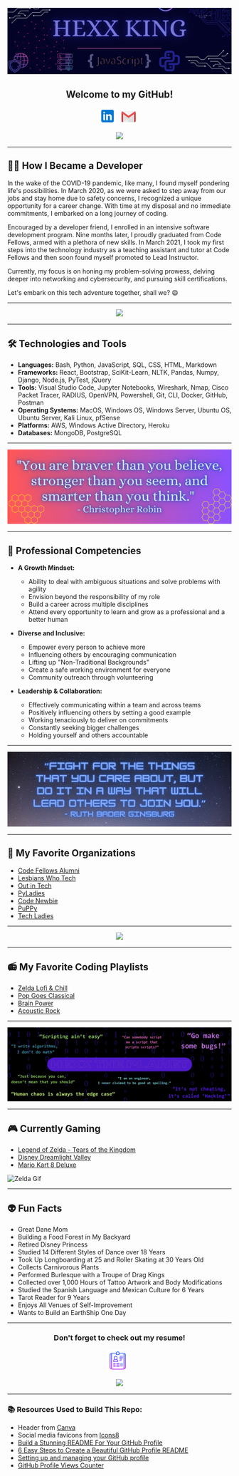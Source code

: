 ![header img here](./images/header.png)

<h2 align="center">Welcome to my GitHub!</h2>

<p align="center">
<!-- I have a theory that GitHub does not support the ability to open a link in a new tab. I could only find evidence that it is not possible. -->
<a href="https://www.linkedin.com/in/hexx-king/" target="_blank" rel="noopener noreferrer"><img height="38" src="./images/linkedin.png"></a>&nbsp;&nbsp;
<!-- <a href="https://www.facebook.com/hexxking13/" target="_blank" rel="noopener noreferrer"><img height="38" src="./images/facebook.png"></a>&nbsp;&nbsp; -->
<a href="mailto:hexxking13@gmail.com" target="_blank" rel="noopener noreferrer"><img height="35" src="./images/gmail.png"></a>&nbsp;&nbsp;
<!-- <a href="https://dev.to/hexxking" target="_blank" rel="noopener noreferrer"><img height="35" src="./images/dev.png"></a>&nbsp;&nbsp; -->
</p>

<p align="center">
<img src="https://komarev.com/ghpvc/?username=hexxking" width="130px">
</p>

---------------------
<h2>🧑‍💻 How I Became a Developer</h2>

In the wake of the COVID-19 pandemic, like many, I found myself pondering life's possibilities. In March 2020, as we were asked to step away from our jobs and stay home due to safety concerns, I recognized a unique opportunity for a career change. With time at my disposal and no immediate commitments, I embarked on a long journey of coding.

Encouraged by a developer friend, I enrolled in an intensive software development program. Nine months later, I proudly graduated from Code Fellows, armed with a plethora of new skills. In March 2021, I took my first steps into the technology industry as a teaching assistant and tutor at Code Fellows and then soon found myself promoted to Lead Instructor.

Currently, my focus is on honing my problem-solving prowess, delving deeper into networking and cybersecurity, and pursuing skill certifications. 

Let's embark on this tech adventure together, shall we? 😄  

---

<p align="center">
<img src="https://media.giphy.com/media/FnGJfc18tDDHy/giphy.gif" height="175">
</p>

---

## 🛠️ Technologies and Tools

  - **Languages:** Bash, Python, JavaScript, SQL, CSS, HTML, Markdown
  - **Frameworks:** React, Bootstrap, SciKit-Learn, NLTK, Pandas, Numpy, Django, Node.js, PyTest, jQuery
  - **Tools:** Visual Studio Code, Jupyter Notebooks, Wireshark, Nmap, Cisco Packet Tracer, RADIUS, OpenVPN, Powershell, Git, CLI, Docker, GitHub, Postman
  - **Operating Systems:** MacOS, Windows OS, Windows Server, Ubuntu OS, Ubuntu Server, Kali Linux, pfSense
  - **Platforms:** AWS, Windows Active Directory, Heroku
  - **Databases:** MongoDB, PostgreSQL

---

<p align="center">
<img src="images/christopher_robin.png">
</p>

---

## 🌟 Professional Competencies

  - **A Growth Mindset:**
    - Ability to deal with ambiguous situations and solve problems with agility
    - Envision beyond the responsibility of my role
    - Build a career across multiple disciplines
    - Attend every opportunity to learn and grow as a professional and a better human 

  - **Diverse and Inclusive:**
    - Empower every person to achieve more
    - Influencing others by encouraging communication
    - Lifting up "Non-Traditional Backgrounds"
    - Create a safe working environment for everyone
    - Community outreach through volunteering

  - **Leadership & Collaboration:**
    - Effectively communicating within a team and across teams
    - Positively influencing others by setting a good example 
    - Working tenaciously to deliver on commitments
    - Constantly seeking bigger challenges
    - Holding yourself and others accountable

---------------------

![RGB banner here](./images/rbg.png)

---------------------

## 👭 **My Favorite Organizations**
  - [Code Fellows Alumni](https://www.linkedin.com/school/code-fellows/people/)
  - [Lesbians Who Tech](https://lesbianswhotech.org/about/)
  - [Out in Tech](https://outintech.com/)
  - [PyLadies](https://pyladies.com/)
  - [Code Newbie](https://www.codenewbie.org/)
  - [PuPPy](https://www.pspython.com/app/)
  - [Tech Ladies](https://www.hiretechladies.com/)

---------------------

<p align="center">
<img src="https://media.giphy.com/media/NTur7XlVDUdqM/giphy.gif" height="175">
</p>

---------------------

<h2>📻 My Favorite Coding Playlists</h2>

  - [Zelda Lofi & Chill](https://open.spotify.com/playlist/0NCU27543csVHq1A8FdPYy?si=ddf9745ccd6b47ac)
  - [Pop Goes Classical](https://open.spotify.com/playlist/37i9dQZF1DWUPafHP1BJw1?si=9JTN8J_bS0iVzTT0GeULzA)
  - [Brain Power](https://open.spotify.com/playlist/7KxpNGzqnlzXdQxrgF7aBV?si=mmOXpl3zShuvYp-GWeKaRQ)
  - [Acoustic Rock](https://open.spotify.com/playlist/37i9dQZF1DX0rCrO4CFRfM?si=Fi5-1AocQFiaBFmYmuXQhA)

---

![banner here](images/isms.png)

---

<h2>🎮 Currently Gaming</h2>

- [Legend of Zelda - Tears of the Kingdom](https://www.youtube.com/watch?v=uHGShqcAHlQ&ab_channel=NintendoofAmerica)
- [Disney Dreamlight Valley](https://www.youtube.com/watch?v=TGjusKg-efs&t=1s&ab_channel=DisneyDreamlightValley)
- [Mario Kart 8 Deluxe](https://www.youtube.com/watch?v=BiJ7IoeuhXE&ab_channel=NintendoofAmerica)

![Zelda Gif](https://gifs.alphacoders.com/gifs/view/219152)

---

<h2>👽 Fun Facts</h2>

  - Great Dane Mom
  - Building a Food Forest in My Backyard
  - Retired Disney Princess
  - Studied 14 Different Styles of Dance over 18 Years
  - Took Up Longboarding at 25 and Roller Skating at 30 Years Old
  - Collects Carnivorous Plants
  - Performed Burlesque with a Troupe of Drag Kings
  - Collected over 1,000 Hours of Tattoo Artwork and Body Modifications
  - Studied the Spanish Language and Mexican Culture for 6 Years
  - Tarot Reader for 9 Years
  - Enjoys All Venues of Self-Improvement
  - Wants to Build an EarthShip One Day

---

<h3 align="center">Don't forget to check out my resume!</h3>

<p align="center">
<a href="images/my-resume.png" target="_blank" rel="noopener noreferrer"><img height="50" src="./images/resume.png"></a>&nbsp;&nbsp;
<p>

<p align="center">
<img src="https://media.giphy.com/media/AXitPK2Jhpd6JHNunt/giphy.gif" height="175">
</p>

---

<footer>
<h3>📚 Resources Used to Build This Repo:</h3>

- Header from <a href="https://www.canva.com/">Canva</a>
- Social media favicons from <a href="https://icons8.com">Icons8</a>
- <a href="https://towardsdatascience.com/build-a-stunning-readme-for-your-github-profile-9b80434fe5d7">Build a Stunning README For Your GitHub Profile</a>
- <a href="https://sarah-hart-landolt.medium.com/6-easy-steps-to-create-a-beautiful-github-profile-readme-edc7840b2c7">6 Easy Steps to Create a Beautiful GitHub Profile README</a>
- <a href="https://docs.github.com/en/github/setting-up-and-managing-your-github-profile">Setting up and managing your GitHub profile</a>
- <a href="https://github.com/antonkomarev/github-profile-views-counter">GitHub Profile Views Counter</a>
</footer>

